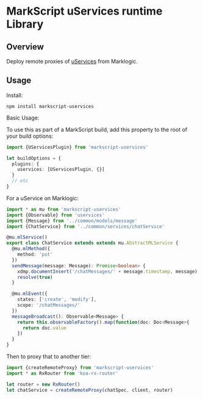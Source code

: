 MarkScript uServices runtime Library
==

Overview
--

Deploy remote proxies of [uServices](https://github.com/christyharagan/uservices) from Marklogic.

Usage
--

Install:
```
npm install markscript-uservices
```

Basic Usage:

To use this as part of a MarkScript build, add this property to the root of your build options:

```TypeScript
import {UServicesPlugin} from 'markscript-uservices'

let buildOptions = {
  plugins: {
    uservices: [UServicesPlugin, {}]
  }
  // etc
}
```

For a uService on Marklogic:

```TypeScript
import * as mu from 'markscript-uservices'
import {Observable} from 'uservices'
import {Message} from '../common/models/message'
import {ChatService} from '../common/services/chatService'

@mu.mlService()
export class ChatService extends extends mu.AbstractMLService {
  @mu.mlMethod({
    method: 'put'
  })
  sendMessage(message: Message): Promise<boolean> {
    xdmp.documentInsert('/chatMessages/' + message.timestamp, message)
    resolve(true)
  }

  @mu.mlEvent({
    states: ['create', 'modify'],
    scope: '/chatMessages/'
  })
  messageBroadcast(): Observable<Message> {
    return this.observableFactory().map(function(doc: Doc<Message>{
      return doc.value
    })
  }
}

```

Then to proxy that to another tier:

```TypeScript
import {createRemoteProxy} from 'markscript-uservices'
import * as RxRouter from 'koa-rx-router'

let router = new RxRouter()
let chatService = createRemoteProxy(chatSpec, client, router)
```
